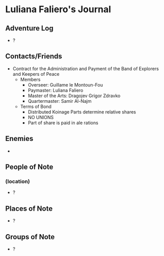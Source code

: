 # Luliana Faliero's Journal
## Adventure Log
- ?

## Contacts/Friends
- Contract for the Administration and Payment of the Band of Explorers and Keepers of Peace
    - Members
        - Overseer: Guillame le Montoun-Fou
        - Paymaster: Luliana Faliero
        - Master of the Arts: Dragojev Grigor Zdravko
        - Quartermaster: Samir Al-Najm
    - Terms of Bond
        - Distributed Koinage Parts determine relative shares
        - NO UNIONS
        - Part of share is paid in ale rations

## Enemies
- 

## People of Note
### (location)
- ?

## Places of Note
- ?

## Groups of Note
- ?
